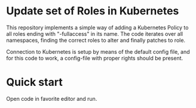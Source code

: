 # Update set of Roles in Kubernetes
This repository implements a simple way of adding a Kubernetes Policy to all roles ending with "-fullaccess" in its name.
The code iterates over all namespaces, finding the correct roles to alter and finally patches to role.

Connection to Kubernetes is setup by means of the default config file, and for this code to work, a config-file with proper rights should be present.

# Quick start
Open code in favorite editor and run.